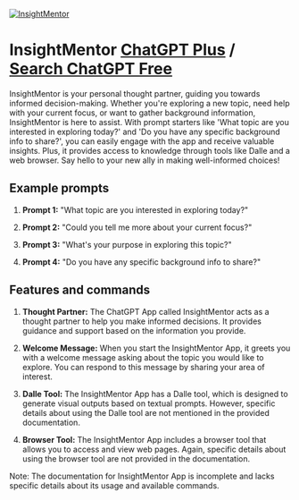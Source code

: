 
[![InsightMentor](https://files.oaiusercontent.com/file-hRwYqpDZjTlXZh5z3VMt44RN?se=2123-10-17T23%3A21%3A45Z&sp=r&sv=2021-08-06&sr=b&rscc=max-age%3D31536000%2C%20immutable&rscd=attachment%3B%20filename%3D64bcd3a8-0998-4d8c-a71b-cd52288f5e8e.png&sig=C%2BXXW3L2GuoMr66PsY9tYggJi7f%2BYriGW9bVLvMKZPE%3D)](https://chat.openai.com/g/g-zhboNgmQa-insightmentor)

# InsightMentor [ChatGPT Plus](https://chat.openai.com/g/g-zhboNgmQa-insightmentor) / [Search ChatGPT Free](https://gptcall.net/index.html#/?search=InsightMentor)

InsightMentor is your personal thought partner, guiding you towards informed decision-making. Whether you're exploring a new topic, need help with your current focus, or want to gather background information, InsightMentor is here to assist. With prompt starters like 'What topic are you interested in exploring today?' and 'Do you have any specific background info to share?', you can easily engage with the app and receive valuable insights. Plus, it provides access to knowledge through tools like Dalle and a web browser. Say hello to your new ally in making well-informed choices!

## Example prompts

1. **Prompt 1:** "What topic are you interested in exploring today?"

2. **Prompt 2:** "Could you tell me more about your current focus?"

3. **Prompt 3:** "What's your purpose in exploring this topic?"

4. **Prompt 4:** "Do you have any specific background info to share?"

## Features and commands

1. **Thought Partner:** The ChatGPT App called InsightMentor acts as a thought partner to help you make informed decisions. It provides guidance and support based on the information you provide.

2. **Welcome Message:** When you start the InsightMentor App, it greets you with a welcome message asking about the topic you would like to explore. You can respond to this message by sharing your area of interest.

3. **Dalle Tool:** The InsightMentor App has a Dalle tool, which is designed to generate visual outputs based on textual prompts. However, specific details about using the Dalle tool are not mentioned in the provided documentation.

4. **Browser Tool:** The InsightMentor App includes a browser tool that allows you to access and view web pages. Again, specific details about using the browser tool are not provided in the documentation.

Note: The documentation for InsightMentor App is incomplete and lacks specific details about its usage and available commands.


